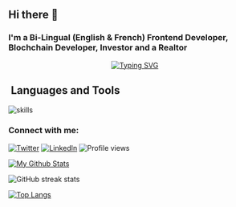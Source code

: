 ## Hi there 👋
### I'm a Bi-Lingual (English & French) Frontend Developer, Blochchain Developer, Investor and a Realtor

<!--
**Joiejoie1/Joiejoie1** is a ✨ _special_ ✨ repository because its `README.md` (this file) appears on your GitHub profile.

Here are some ideas to get you started:

- 🔭 I’m currently working on ...C language
- 🌱 I’m currently learning ...C language
- 👯 I’m looking to collaborate with other content creators
- 💬 Ask me anything in tech, blockchain and real estate i bet i'll answer
- 📫 How to reach me: ...+2348141953852
- ⚡ Fun fact: I love travelling
-->


<p align="center">
  <a href="https://git.io/typing-svg"><img src="https://readme-typing-svg.herokuapp.com?font=Fira+Code&size=22&pause=1000&width=435&lines=Tomorrow+will+be+better%2C+;and+if+its+not+;I'll+say+it+again+" alt="Typing SVG" /></a>
</p>

## ️ Languages and Tools

![skills](https://skillicons.dev/icons?i=c,html,css,js,mysql,py,vim,md,git,bash,vscode&theme=light)

### Connect with me:
[![Twitter](https://img.shields.io/badge/Twitter-%231DA1F2.svg?&style=flat-square&logo=twitter&logoColor=white)](https://twitter.com/CryptoDivanaija) [![LinkedIn](https://img.shields.io/badge/LinkedIn-%230077B5.svg?&style=flat-square&logo=linkedin&logoColor=white)](https://www.linkedin.com/in/joy-g-a163b7234/) ![Profile views](https://gpvc.arturio.dev/Joiejoie1)

[![My Github Stats](https://github-readme-stats.vercel.app/api?username=Joiejoie1&theme=radical)](https://github.com/Joiejoie1/github-readme-stats)

![GitHub streak stats](https://github-readme-streak-stats.herokuapp.com/?user=Joiejoie1&theme=react) 

[![Top Langs](https://github-readme-stats.vercel.app/api/top-langs/?username=Joiejoie1&layout=compact&theme=dark)](https://github.com/Joiejoie1/github-readme-stats)




